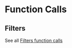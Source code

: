 # Function Calls



## Filters 


See all [Filters function calls](https://edayot.github.io/ItemIO/html/filters/function_calls.html)




